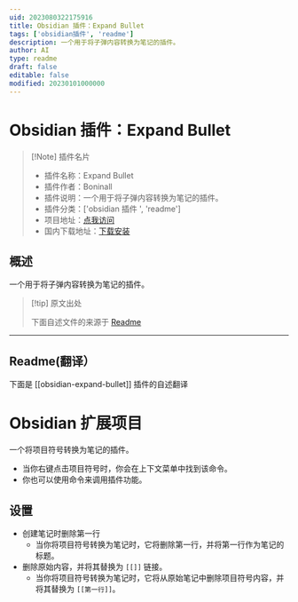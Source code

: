 ```yaml
---
uid: 2023080322175916
title: Obsidian 插件：Expand Bullet
tags: ['obsidian插件', 'readme']
description: 一个用于将子弹内容转换为笔记的插件。
author: AI
type: readme
draft: false
editable: false
modified: 20230101000000
---
```


# Obsidian 插件：Expand Bullet

> [!Note] 插件名片
> - 插件名称：Expand Bullet
> - 插件作者：Boninall
> - 插件说明：一个用于将子弹内容转换为笔记的插件。
> - 插件分类：['obsidian 插件 ', 'readme']
> - 项目地址：[点我访问](https://github.com/Quorafind/Obsidian-Expand-Bullet)
> - 国内下载地址：[下载安装](https://pkmer.cn/products/plugin/pluginMarket/?obsidian-expand-bullet)

## 概述

一个用于将子弹内容转换为笔记的插件。

> [!tip] 原文出处
>
>下面自述文件的来源于 [Readme](https://ghproxy.net/https://raw.githubusercontent.com/Quorafind/Obsidian-Expand-Bullet/master/README.md)
>

---

## Readme(翻译）

下面是 [[obsidian-expand-bullet]] 插件的自述翻译

# Obsidian 扩展项目

一个将项目符号转换为笔记的插件。

- 当你右键点击项目符号时，你会在上下文菜单中找到该命令。
- 你也可以使用命令来调用插件功能。

## 设置

- 创建笔记时删除第一行
  - 当你将项目符号转换为笔记时，它将删除第一行，并将第一行作为笔记的标题。
- 删除原始内容，并将其替换为 `[[]]` 链接。
  - 当你将项目符号转换为笔记时，它将从原始笔记中删除项目符号内容，并将其替换为 `[[第一行]]`。



